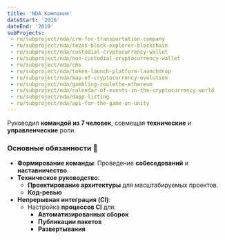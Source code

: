 ```yaml
---
title: 'NDA Компания'
dateStart: '2016'
dateEnd: '2019'
subProjects:
 - ru/subproject/nda/crm-for-transportation-company
 - ru/subproject/nda/tezos-block-explorer-blockchain
 - ru/subproject/nda/custodial-cryptocurrency-wallet
 - ru/subproject/nda/non-custodial-cryptocurrency-wallet
 - ru/subproject/nda/cms
 - ru/subproject/nda/token-launch-platform-launchdrop
 - ru/subproject/nda/map-of-cryptocurrency-evolution
 - ru/subproject/nda/gambling-roulette-ethereum
 - ru/subproject/nda/calendar-of-events-in-the-cryptocurrency-world
 - ru/subproject/nda/dapp-listing
 - ru/subproject/nda/api-for-the-game-on-unity
---
```


Руководил **командой из 7 человек**, совмещая **технические** и **управленческие** роли.

### Основные обязанности 🚀
- **Формирование команды**: Проведение **собеседований** и **наставничество**.
- **Техническое руководство**:
  - **Проектирование архитектуры** для масштабируемых проектов.
  - **Код-ревью**
- **Непрерывная интеграция (CI)**:
  - Настройка **процессов CI** для:
    - **Автоматизированных сборок**
    - **Публикации пакетов**
    - **Развертывания**

